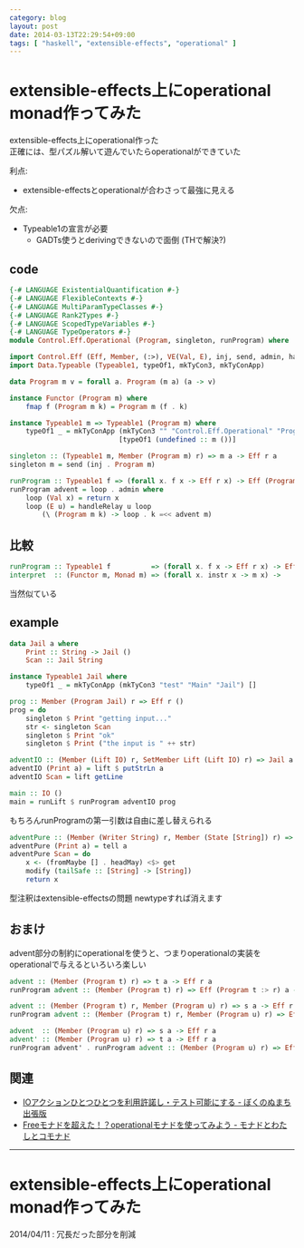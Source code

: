 ```yaml
---
category: blog
layout: post
date: 2014-03-13T22:29:54+09:00
tags: [ "haskell", "extensible-effects", "operational" ]
---
```


# extensible-effects上にoperational monad作ってみた

extensible-effects上にoperational作った  
正確には、型パズル解いて遊んでいたらoperationalができていた

利点:

-   extensible-effectsとoperationalが合わさって最強に見える

欠点:

-   Typeable1の宣言が必要
    -   GADTs使うとderivingできないので面倒 (THで解決?)

<!-- more -->

## code

``` haskell
{-# LANGUAGE ExistentialQuantification #-}
{-# LANGUAGE FlexibleContexts #-}
{-# LANGUAGE MultiParamTypeClasses #-}
{-# LANGUAGE Rank2Types #-}
{-# LANGUAGE ScopedTypeVariables #-}
{-# LANGUAGE TypeOperators #-}
module Control.Eff.Operational (Program, singleton, runProgram) where

import Control.Eff (Eff, Member, (:>), VE(Val, E), inj, send, admin, handleRelay)
import Data.Typeable (Typeable1, typeOf1, mkTyCon3, mkTyConApp)

data Program m v = forall a. Program (m a) (a -> v)

instance Functor (Program m) where
    fmap f (Program m k) = Program m (f . k)

instance Typeable1 m => Typeable1 (Program m) where
    typeOf1 _ = mkTyConApp (mkTyCon3 "" "Control.Eff.Operational" "Program")
                           [typeOf1 (undefined :: m ())]

singleton :: (Typeable1 m, Member (Program m) r) => m a -> Eff r a
singleton m = send (inj . Program m)

runProgram :: Typeable1 f => (forall x. f x -> Eff r x) -> Eff (Program f :> r) a -> Eff r a
runProgram advent = loop . admin where
    loop (Val x) = return x
    loop (E u) = handleRelay u loop
        (\ (Program m k) -> loop . k =<< advent m)
```


## 比較
``` haskell
runProgram :: Typeable1 f          => (forall x. f x -> Eff r x) -> Eff (Program f :> r) a -> Eff r a
interpret  :: (Functor m, Monad m) => (forall x. instr x -> m x) ->      Program instr   a ->     m a
```

当然似ている

## example

``` haskell
data Jail a where
    Print :: String -> Jail ()
    Scan :: Jail String

instance Typeable1 Jail where
    typeOf1 _ = mkTyConApp (mkTyCon3 "test" "Main" "Jail") []

prog :: Member (Program Jail) r => Eff r ()
prog = do
    singleton $ Print "getting input..."
    str <- singleton Scan
    singleton $ Print "ok"
    singleton $ Print ("the input is " ++ str)

adventIO :: (Member (Lift IO) r, SetMember Lift (Lift IO) r) => Jail a -> Eff r a
adventIO (Print a) = lift $ putStrLn a
adventIO Scan = lift getLine

main :: IO ()
main = runLift $ runProgram adventIO prog
```

もちろんrunProgramの第一引数は自由に差し替えられる

``` haskell
adventPure :: (Member (Writer String) r, Member (State [String]) r) => Jail a -> Eff r a
adventPure (Print a) = tell a
adventPure Scan = do
    x <- (fromMaybe [] . headMay) <$> get
    modify (tailSafe :: [String] -> [String])
    return x
```

型注釈はextensible-effectsの問題 newtypeすれば消えます


## おまけ
advent部分の制約にoperationalを使うと、つまりoperationalの実装をoperationalで与えるといろいろ楽しい

``` haskell
advent :: (Member (Program t) r) => t a -> Eff r a
runProgram advent :: (Member (Program t) r) => Eff (Program t :> r) a -> Eff r a
```

``` haskell
advent :: (Member (Program t) r, Member (Program u) r) => s a -> Eff r a
runProgram advent :: (Member (Program t) r, Member (Program u) r) => Eff (Program s :> r) a -> Eff r a
```

``` haskell
advent  :: (Member (Program u) r) => s a -> Eff r a
advent' :: (Member (Program u) r) => t a -> Eff r a
runProgram advent' . runProgram advent :: (Member (Program u) r) => Eff (Program s :> Program t :> r) a -> Eff r a
```


## 関連
-   [IOアクションひとつひとつを利用許諾し・テスト可能にする - ぼくのぬまち 出張版](http://notogawa.hatenablog.com/entry/2014/02/22/004828)
-   [Freeモナドを超えた！？operationalモナドを使ってみよう - モナドとわたしとコモナド](http://fumieval.hatenablog.com/entry/2013/05/09/223604)


---

# extensible-effects上にoperational monad作ってみた

2014/04/11
:   冗長だった部分を削減
